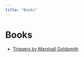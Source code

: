 ```yaml
---
title: "Books"
---
```


# Books

- [Triggers by Marshall Goldsmith](notes/Triggers%20by%20Marshall%20Goldsmith.md)
